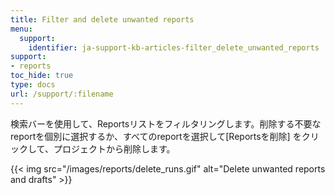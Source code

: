 ```yaml
---
title: Filter and delete unwanted reports
menu:
  support:
    identifier: ja-support-kb-articles-filter_delete_unwanted_reports
support:
- reports
toc_hide: true
type: docs
url: /support/:filename
---
```


検索バーを使用して、Reportsリストをフィルタリングします。削除する不要なreportを個別に選択するか、すべてのreportを選択して[Reportsを削除] をクリックして、プロジェクトから削除します。

{{< img src="/images/reports/delete_runs.gif" alt="Delete unwanted reports and drafts" >}}